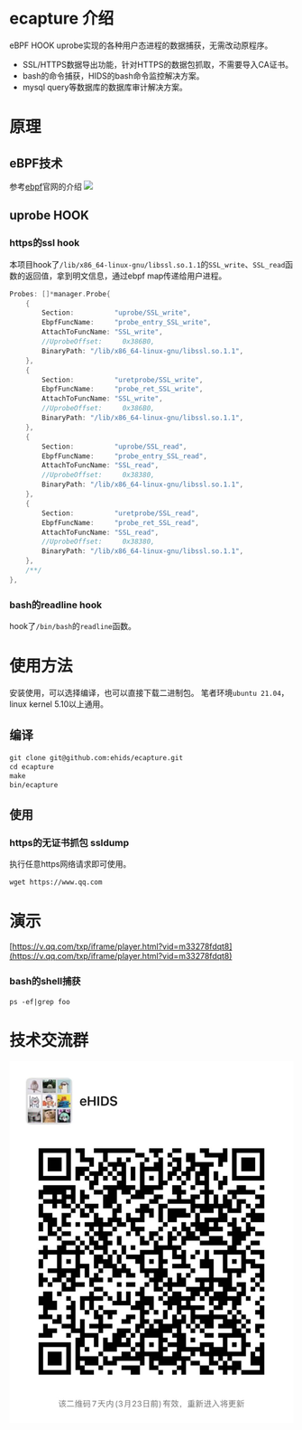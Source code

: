 # ecapture 介绍
eBPF HOOK uprobe实现的各种用户态进程的数据捕获，无需改动原程序。
* SSL/HTTPS数据导出功能，针对HTTPS的数据包抓取，不需要导入CA证书。
* bash的命令捕获，HIDS的bash命令监控解决方案。
* mysql query等数据库的数据库审计解决方案。

# 原理

## eBPF技术
参考[ebpf](https://ebpf.io)官网的介绍
![](https://ebpf.io/static/overview-bf463455a5666fc3fb841b9240d588ff.png)

## uprobe HOOK

### https的ssl hook 
本项目hook了`/lib/x86_64-linux-gnu/libssl.so.1.1`的`SSL_write`、`SSL_read`函数的返回值，拿到明文信息，通过ebpf map传递给用户进程。
```go
Probes: []*manager.Probe{
    {
        Section:          "uprobe/SSL_write",
        EbpfFuncName:     "probe_entry_SSL_write",
        AttachToFuncName: "SSL_write",
        //UprobeOffset:     0x386B0,
        BinaryPath: "/lib/x86_64-linux-gnu/libssl.so.1.1",
    },
    {
        Section:          "uretprobe/SSL_write",
        EbpfFuncName:     "probe_ret_SSL_write",
        AttachToFuncName: "SSL_write",
        //UprobeOffset:     0x386B0,
        BinaryPath: "/lib/x86_64-linux-gnu/libssl.so.1.1",
    },
    {
        Section:          "uprobe/SSL_read",
        EbpfFuncName:     "probe_entry_SSL_read",
        AttachToFuncName: "SSL_read",
        //UprobeOffset:     0x38380,
        BinaryPath: "/lib/x86_64-linux-gnu/libssl.so.1.1",
    },
    {
        Section:          "uretprobe/SSL_read",
        EbpfFuncName:     "probe_ret_SSL_read",
        AttachToFuncName: "SSL_read",
        //UprobeOffset:     0x38380,
        BinaryPath: "/lib/x86_64-linux-gnu/libssl.so.1.1",
    },
    /**/
},
```
### bash的readline hook
hook了`/bin/bash`的`readline`函数。

# 使用方法
安装使用，可以选择编译，也可以直接下载二进制包。
笔者环境`ubuntu 21.04`， linux kernel 5.10以上通用。

## 编译
```shell
git clone git@github.com:ehids/ecapture.git
cd ecapture
make
bin/ecapture
```
## 使用

### https的无证书抓包 ssldump
执行任意https网络请求即可使用。
```shell
wget https://www.qq.com
```
# 演示
[https://v.qq.com/txp/iframe/player.html?vid=m33278fdqt8](https://v.qq.com/txp/iframe/player.html?vid=m33278fdqt8)

### bash的shell捕获
```shell
ps -ef|grep foo
```

# 技术交流群
![](./images/wechat-group.jpg)
